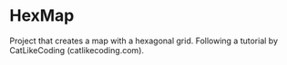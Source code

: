 # HexMap
 Project that creates a map with a hexagonal grid. Following a tutorial by CatLikeCoding (catlikecoding.com).
